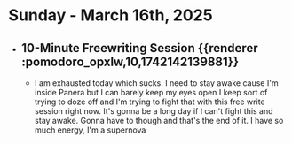 # Sunday - March 16th, 2025
- ## 10-Minute Freewriting Session {{renderer :pomodoro_opxlw,10,1742142139881}}
	- I am exhausted today which sucks. I need to stay awake cause I'm inside Panera but I can barely keep my eyes open I keep sort of trying to doze off and I'm trying to fight that with this free write session right now. It's gonna be a long day if I can't fight this and stay awake. Gonna have to though and that's the end of it. I have so much energy, I'm a supernova